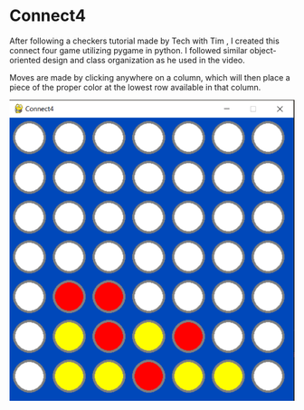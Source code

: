 # Connect4

After following a checkers tutorial made by Tech with Tim , I created this connect four game utilizing pygame in python. I followed similar object-oriented design and class organization as he used in the video. 

Moves are made by clicking anywhere on a column, which will then place a piece of the proper color at the lowest row available in that column. 

![alt text](https://github.com/jakeT-wagner/Connect4/blob/master/gamimg.png?raw=true)


